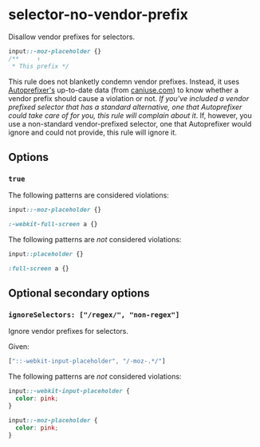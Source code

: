 # selector-no-vendor-prefix

Disallow vendor prefixes for selectors.

```css
input::-moz-placeholder {}
/**     ↑
 * This prefix */
```

This rule does not blanketly condemn vendor prefixes. Instead, it uses [Autoprefixer's](https://github.com/postcss/autoprefixer) up-to-date data (from [caniuse.com](http://caniuse.com/)) to know whether a vendor prefix should cause a violation or not. *If you've included a vendor prefixed selector that has a standard alternative, one that Autoprefixer could take care of for you, this rule will complain about it*. If, however, you use a non-standard vendor-prefixed selector, one that Autoprefixer would ignore and could not provide, this rule will ignore it.

## Options

### `true`

The following patterns are considered violations:

```css
input::-moz-placeholder {}
```

```css
:-webkit-full-screen a {}
```

The following patterns are *not* considered violations:

```css
input::placeholder {}
```

```css
:full-screen a {}
```

## Optional secondary options

### `ignoreSelectors: ["/regex/", "non-regex"]`

Ignore vendor prefixes for selectors.

Given:

```js
["::-webkit-input-placeholder", "/-moz-.*/"]
```

The following patterns are *not* considered violations:

```css
input::-webkit-input-placeholder {
  color: pink;
}

input::-moz-placeholder {
  color: pink;
}
```
